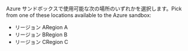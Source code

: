 <span data-ttu-id="0a08e-101">Azure サンドボックスで使用可能な次の場所のいずれかを選択します。</span><span class="sxs-lookup"><span data-stu-id="0a08e-101">Pick from one of these locations available to the Azure sandbox:</span></span>

- <span data-ttu-id="0a08e-102">リージョン A</span><span class="sxs-lookup"><span data-stu-id="0a08e-102">Region A</span></span>
- <span data-ttu-id="0a08e-103">リージョン B</span><span class="sxs-lookup"><span data-stu-id="0a08e-103">Region B</span></span>
- <span data-ttu-id="0a08e-104">リージョン C</span><span class="sxs-lookup"><span data-stu-id="0a08e-104">Region C</span></span>